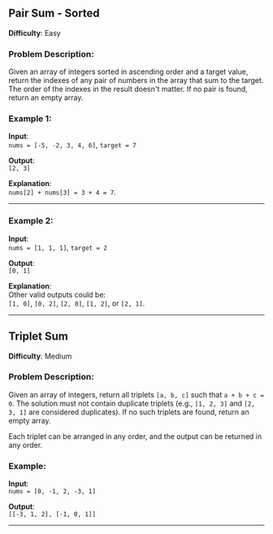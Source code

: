 ## Pair Sum - Sorted

**Difficulty**: Easy

### Problem Description:
Given an array of integers sorted in ascending order and a target value, return the indexes of any pair of numbers in the array that sum to the target. The order of the indexes in the result doesn't matter. If no pair is found, return an empty array.

### Example 1:
**Input**:  
`nums = [-5, -2, 3, 4, 6]`, `target = 7`  

**Output**:  
`[2, 3]`  

**Explanation**:  
`nums[2] + nums[3] = 3 + 4 = 7`.

---

### Example 2:
**Input**:  
`nums = [1, 1, 1]`, `target = 2`  

**Output**:  
`[0, 1]`  

**Explanation**:  
Other valid outputs could be:  
`[1, 0]`, `[0, 2]`, `[2, 0]`, `[1, 2]`, or `[2, 1]`.

----------

## Triplet Sum

**Difficulty**: Medium

### Problem Description:
Given an array of integers, return all triplets `[a, b, c]` such that `a + b + c = 0`. The solution must not contain duplicate triplets (e.g., `[1, 2, 3]` and `[2, 3, 1]` are considered duplicates). If no such triplets are found, return an empty array.

Each triplet can be arranged in any order, and the output can be returned in any order.

### Example:
**Input**:  
`nums = [0, -1, 2, -3, 1]`  

**Output**:  
`[[-3, 1, 2], [-1, 0, 1]]`

---

